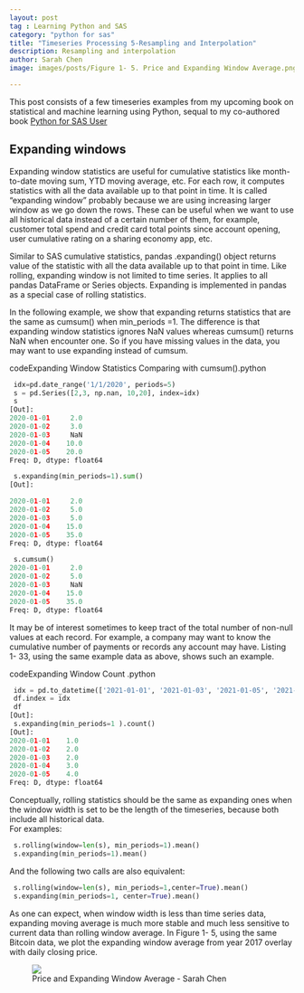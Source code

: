 ```yaml
---
layout: post
tag : Learning Python and SAS
category: "python for sas"
title: "Timeseries Processing 5-Resampling and Interpolation"
description: Resampling and interpolation
author: Sarah Chen
image: images/posts/Figure 1- 5. Price and Expanding Window Average.png

---
```


This post consists of a few timeseries examples from my upcoming book on statistical and machine learning using Python, sequal to my co-authored book [Python for SAS User](https://www.amazon.com/Sarah-Chen/e/B07ZL3Q97B?ref_=dbs_p_pbk_r00_abau_000000)

## Expanding windows
Expanding window statistics are useful for cumulative statistics like month-to-date moving sum, YTD moving average, etc.  For each row, it computes statistics with all the data available up to that point in time.  It is called “expanding window” probably because we are using increasing larger window as we go down the rows.  These can be useful when we want to use all historical data instead of a certain number of them, for example, customer total spend and credit card total points since account opening, user cumulative rating on a sharing economy app, etc. 


Similar to SAS cumulative statistics, <span class="coding">pandas .expanding()</span> object returns value of the statistic with all the data available up to that point in time.  Like rolling, expanding window is not limited to time series.  It applies to all pandas DataFrame or Series objects.    Expanding is implemented in pandas as a special case of rolling statistics.   

In the following example, we show that expanding returns statistics that are the same as <span class="coding">cumsum()</span> when <span class="coding">min_periods =1</span>.  The difference is that expanding window statistics ignores <span class="coding">NaN</span> values whereas <span class="coding">cumsum()</span> returns <span class="coding">NaN</span> when encounter one.   So if you have missing values in the data, you may want to use expanding instead of cumsum. 

<div class="code-head"><span>code</span>Expanding Window Statistics Comparing with cumsum().python</div>

```python
 idx=pd.date_range('1/1/2020', periods=5)
 s = pd.Series([2,3, np.nan, 10,20], index=idx)
 s
[Out]:
2020-01-01     2.0
2020-01-02     3.0
2020-01-03     NaN
2020-01-04    10.0
2020-01-05    20.0
Freq: D, dtype: float64

 s.expanding(min_periods=1).sum()
[Out]:

2020-01-01     2.0
2020-01-02     5.0
2020-01-03     5.0
2020-01-04    15.0
2020-01-05    35.0
Freq: D, dtype: float64

 s.cumsum()
2020-01-01     2.0
2020-01-02     5.0
2020-01-03     NaN
2020-01-04    15.0
2020-01-05    35.0
Freq: D, dtype: float64
```
It may be of interest sometimes to keep tract of the total number of non-null values at each record.   For example, a company may want to know the cumulative number of payments or records any account may have.  Listing 1- 33, using the same example data as above, shows such an example.  

<div class="code-head"><span>code</span>Expanding Window Count .python</div>

```python
 idx = pd.to_datetime(['2021-01-01', '2021-01-03', '2021-01-05', '2021-01-06','2021-01-08'])
 df.index = idx
 df
[Out]:
 s.expanding(min_periods=1 ).count()
[Out]:
2020-01-01    1.0
2020-01-02    2.0
2020-01-03    2.0
2020-01-04    3.0
2020-01-05    4.0
Freq: D, dtype: float64
```

Conceptually, rolling statistics should be the same as expanding ones when the window width is set to be the length of the timeseries, because both include all historical data.  
For examples: 
```python
 s.rolling(window=len(s), min_periods=1).mean()
 s.expanding(min_periods=1).mean()
``` 
And the following two calls are also equivalent: 
```python
 s.rolling(window=len(s), min_periods=1,center=True).mean()
 s.expanding(min_periods=1, center=True).mean()
``` 

As one can expect, when window width is less than time series data, expanding moving average is much more stable and much less sensitive to current data than rolling window average.   In Figure 1- 5, using the same Bitcoin data, we plot the expanding window average from year 2017 overlay with daily closing price. 

<figure>
  <img src="{{ "/images/posts/Figure 1- 5. Price and Expanding Window Average.png" | relative_url }}">
  <figcaption>Price and Expanding Window Average - Sarah Chen</figcaption>
</figure>
